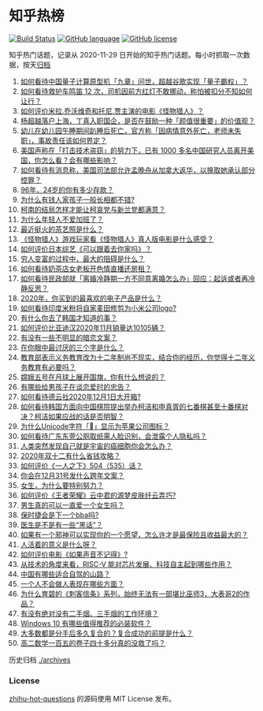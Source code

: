 # 知乎热榜
[![Build Status](https://github.com/ToWeLong/zhihu-hot-questions/workflows/CI/badge.svg)](https://github.com/ToWeLong/zhihu-hot-questions/actions)
[![GitHub language](https://img.shields.io/badge/language-golang-orange.svg)](https://golang.org/)
[![GitHub license](https://img.shields.io/github/license/ToWeLong/zhihu-hot-questions)](https://github.com/ToWeLong/zhihu-hot-questions/blob/main/LICENSE)

知乎热门话题，记录从 2020-11-29 日开始的知乎热门话题。每小时抓取一次数据，按天[归档](./archives)

<!-- BEGIN -->

1. [如何看待中国量子计算原型机「九章」问世，超越谷歌实现「量子霸权」？](https://www.zhihu.com/question/433237716)
1. [如何看待救护车鸣笛 12 次，司机因前方红灯不敢挪动，称怕被扣分不知如何让行？](https://www.zhihu.com/question/433256801)
1. [如何评价米拉.乔沃维奇和托尼.贾主演的电影《怪物猎人》？](https://www.zhihu.com/question/432251821)
1. [杨超越落户上海，丁真入职国企，是否在鼓励一种「颜值很重要」的价值观？](https://www.zhihu.com/question/433252288)
1. [幼儿在幼儿园午睡期间趴睡后死亡，官方称「因病情意外死亡，老师未失职」，事故责任该如何界定？](https://www.zhihu.com/question/433258027)
1. [美国声称在「打击技术盗窃」的努力下，已有 1000 多名中国研究人员离开美国，你怎么看？会有哪些影响？](https://www.zhihu.com/question/433160172)
1. [如何看待有消息称，美国司法部允许孟晚舟从加拿大返华，以换取她承认部分控罪？](https://www.zhihu.com/question/433264027)
1. [96年，24岁的你有多少存款？](https://www.zhihu.com/question/423515410)
1. [为什么有钱人家孩子一般长相都不错?](https://www.zhihu.com/question/432161909)
1. [柯南的结局怎样才能让柯哀党与新兰党都满意？](https://www.zhihu.com/question/374075522)
1. [为什么年轻人不爱加班了？](https://www.zhihu.com/question/418784883)
1. [最近挺火的茶艺照是什么？](https://www.zhihu.com/question/405920242)
1. [《怪物猎人》游戏玩家看《怪物猎人》真人版电影是什么感受？](https://www.zhihu.com/question/433166278)
1. [如何评价日本综艺《可以跟着去你家吗》？](https://www.zhihu.com/question/268006765)
1. [穷人变富的过程中，最大的阻碍是什么？](https://www.zhihu.com/question/429985000)
1. [如何看待奶茶店女老板开色情直播还房租？](https://www.zhihu.com/question/432986590)
1. [如何看待民政部就「离婚冷静期一方不同意离婚怎么办」回应：起诉或者再冷静反思？](https://www.zhihu.com/question/433284039)
1. [2020年，你买到的最喜欢的电子产品是什么？](https://www.zhihu.com/question/433057263)
1. [如何看待印度米粉将自家麦田修剪为小米公司logo?](https://www.zhihu.com/question/432969846)
1. [有什么你去了韩国才知道的事？](https://www.zhihu.com/question/340882059)
1. [如何评价比亚迪汉2020年11月销量达10105辆？](https://www.zhihu.com/question/433194235)
1. [有没有一些不明显的暗恋文案？](https://www.zhihu.com/question/426250514)
1. [在你眼中最讨厌的三个字是什么？](https://www.zhihu.com/question/65773555)
1. [教育部表示义务教育改为十二年制尚不现实，结合你的经历，你觉得十二年义务教育有必要吗？](https://www.zhihu.com/question/433129731)
1. [嫦娥五号在月球上展开国旗，你有什么想说的？](https://www.zhihu.com/question/433319272)
1. [有哪些给男孩子在谈恋爱时的忠告？](https://www.zhihu.com/question/277221676)
1. [如何看待德云社2020年12月1日大开箱?](https://www.zhihu.com/question/433052079)
1. [如何看待韩国方面向中国棋院提出举办柯洁和申真胥的七番棋甚至十番棋对决？柯洁如果应战的话是否明智？](https://www.zhihu.com/question/433056729)
1. [为什么Unicode字符「」显示为苹果公司图标？](https://www.zhihu.com/question/432116248)
1. [如何看待广东东莞公厕取纸需人脸识别，会泄露个人隐私吗？](https://www.zhihu.com/question/433264333)
1. [人类突然发现自己就是宇宙的癌细胞你会怎么办？](https://www.zhihu.com/question/428954849)
1. [2020年双十二有什么省钱攻略？](https://www.zhihu.com/question/431519060)
1. [如何评价《一人之下》504（535）话？](https://www.zhihu.com/question/432508969)
1. [你会在12月31号发什么跨年文案？](https://www.zhihu.com/question/432834160)
1. [女生，为什么要特别努力？](https://www.zhihu.com/question/62193685)
1. [如何评价《王者荣耀》云中君的源梦皮肤纤云弄巧?](https://www.zhihu.com/question/433009894)
1. [男生真的可以一直爱一个女生吗？](https://www.zhihu.com/question/372544195)
1. [保时捷会是下一个bba吗?](https://www.zhihu.com/question/431591883)
1. [医生是不是有一些“黑话”？](https://www.zhihu.com/question/393090221)
1. [如果有一个邪神可以实现你的一个愿望，怎么许才是最保险且收益最大的？](https://www.zhihu.com/question/430799599)
1. [人活着的意义是什么呀？](https://www.zhihu.com/question/429431634)
1. [如何评价电影《如果声音不记得》?](https://www.zhihu.com/question/422825321)
1. [从技术的角度来看，RISC-V 能对芯片发展、科技自主起到哪些作用？](https://www.zhihu.com/question/425542531)
1. [中国有哪些适合自驾的山路？](https://www.zhihu.com/question/432708638)
1. [一个人不会做人表现在哪些方面？](https://www.zhihu.com/question/307393963)
1. [为什么育碧的《刺客信条》系列，始终无法有一部堪比巫师3，大表哥2的作品？](https://www.zhihu.com/question/430997957)
1. [有没有绝对没有二手烟、三手烟的工作环境？](https://www.zhihu.com/question/433261022)
1. [Windows 10 有哪些值得推荐的必装软件？](https://www.zhihu.com/question/35088093)
1. [大多数都是分手后多久复合的？复合成功的前提是什么？](https://www.zhihu.com/question/286388421)
1. [高二数学一百五的卷子四十多分真的没救了吗？](https://www.zhihu.com/question/429669638)

<!-- END -->

历史归档 [./archives](./archives)


### License
[zhihu-hot-questions](https://github.com/towelong/zhihu-hot-questions) 的源码使用 MIT License 发布。